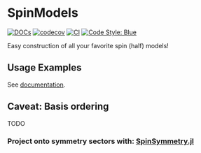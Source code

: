 # SpinModels

[![DOCs](https://img.shields.io/badge/docs-dev-blue.svg)](https://abraemer.github.io/SpinModels.jl/dev)
[![codecov](https://codecov.io/gh/abraemer/SpinModels.jl/branch/main/graph/badge.svg?token=XN6TT95A53)](https://codecov.io/gh/abraemer/SpinModels.jl)
[![CI](https://github.com/abraemer/SpinModels.jl/actions/workflows/ci.yml/badge.svg)](https://github.com/abraemer/SpinModels.jl/actions/workflows/ci.yml)
[![Code Style: Blue](https://img.shields.io/badge/code%20style-blue-4495d1.svg)](https://github.com/invenia/BlueStyle)


Easy construction of all your favorite spin (half) models!

## Usage Examples
See [documentation](https://abraemer.github.io/SpinModels.jl/dev/#Usage-examples).

## Caveat: Basis ordering

TODO

### Project onto symmetry sectors with: [SpinSymmetry.jl](https://github.com/abraemer/SpinSymmetry.jl)